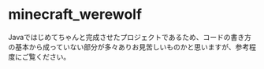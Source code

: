 # minecraft_werewolf

Javaではじめてちゃんと完成させたプロジェクトであるため、コードの書き方の基本から成っていない部分が多々ありお見苦しいものかと思いますが、参考程度にご覧ください。

